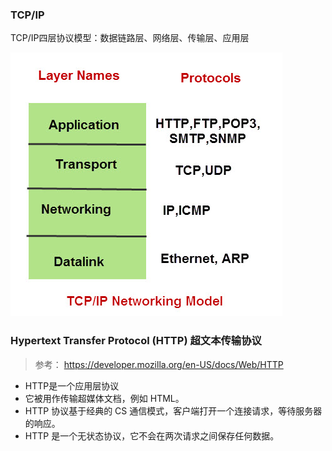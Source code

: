 ### TCP/IP

TCP/IP四层协议模型：数据链路层、网络层、传输层、应用层

![TCP/IP](images/tcp-ip-networking-model.jpg)



### Hypertext Transfer Protocol (HTTP) 超文本传输协议

>
> 参考： https://developer.mozilla.org/en-US/docs/Web/HTTP
>

* HTTP是一个应用层协议
* 它被用作传输超媒体文档，例如 HTML。
* HTTP 协议基于经典的 CS 通信模式，客户端打开一个连接请求，等待服务器的响应。
* HTTP 是一个无状态协议，它不会在两次请求之间保存任何数据。

